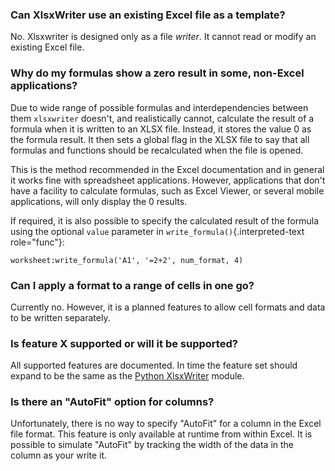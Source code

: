 ### Can XlsxWriter use an existing Excel file as a template?

No. Xlsxwriter is designed only as a file *writer*. It cannot read or modify
an existing Excel file.

### Why do my formulas show a zero result in some, non-Excel applications?

Due to wide range of possible formulas and interdependencies between
them `xlsxwriter` doesn\'t, and realistically cannot, calculate the
result of a formula when it is written to an XLSX file. Instead, it
stores the value 0 as the formula result. It then sets a global flag in
the XLSX file to say that all formulas and functions should be
recalculated when the file is opened.

This is the method recommended in the Excel documentation and in general
it works fine with spreadsheet applications. However, applications that
don\'t have a facility to calculate formulas, such as Excel Viewer, or
several mobile applications, will only display the 0 results.

If required, it is also possible to specify the calculated result of the
formula using the optional `value` parameter in
`write_formula()`{.interpreted-text role="func"}:

    worksheet:write_formula('A1', '=2+2', num_format, 4)

### Can I apply a format to a range of cells in one go?

Currently no. However, it is a planned features to allow cell formats
and data to be written separately.

### Is feature X supported or will it be supported?

All supported features are documented. In time the feature set should
expand to be the same as the [Python XlsxWriter](http://xlsxwriter.readthedocs.org) module.

### Is there an \"AutoFit\" option for columns?

Unfortunately, there is no way to specify \"AutoFit\" for a column in
the Excel file format. This feature is only available at runtime from
within Excel. It is possible to simulate \"AutoFit\" by tracking the
width of the data in the column as your write it.
